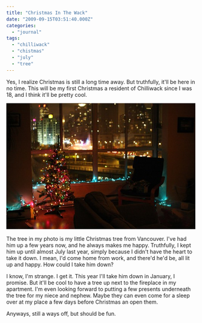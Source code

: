 ```yaml
---
title: "Christmas In The Wack"
date: "2009-09-15T03:51:40.000Z"
categories: 
  - "journal"
tags: 
  - "chilliwack"
  - "chistmas"
  - "july"
  - "tree"
---
```


Yes, I realize Christmas is still a long time away. But truthfully, it'll be here in no time. This will be my first Christmas a resident of Chilliwack since I was 18, and I think it'll be pretty cool.

![Christmas Tree](images/1911095829_f090205b19.jpg)

The tree in my photo is my little Christmas tree from Vancouver. I've had him up a few years now, and he always makes me happy. Truthfully, I kept him up until almost July last year, simply because I didn't have the heart to take it down. I mean, I'd come home from work, and there'd he'd be, all lit up and happy. How could I take him down?

I know, I'm strange. I get it. This year I'll take him down in January, I promise. But it'll be cool to have a tree up next to the fireplace in my apartment. I'm even looking forward to putting a few presents underneath the tree for my niece and nephew. Maybe they can even come for a sleep over at my place a few days before Christmas an open them.

Anyways, still a ways off, but should be fun.
